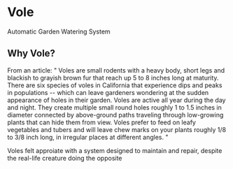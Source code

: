 # Vole
Automatic Garden Watering System

## Why Vole?
From an article:
    " Voles are small rodents with a heavy body, short legs and blackish to grayish brown fur that reach up 5 to 8 inches long at maturity. There are six species of voles in California that experience dips and peaks in populations -- which can leave gardeners wondering at the sudden appearance of holes in their garden. Voles are active all year during the day and night. They create multiple small round holes roughly 1 to 1.5 inches in diameter connected by above-ground paths traveling through low-growing plants that can hide them from view. Voles prefer to feed on leafy vegetables and tubers and will leave chew marks on your plants roughly 1/8 to 3/8 inch long, in irregular places at different angles. "

Voles felt approiate with a system designed to maintain and repair, despite the real-life creature doing the opposite
